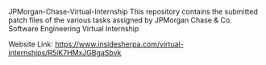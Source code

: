 JPMorgan-Chase-Virtual-Internship
This repository contains the submitted patch files of the various tasks assigned by JPMorgan Chase & Co. Software Engineering Virtual Internship

Website Link:
https://www.insidesherpa.com/virtual-internships/R5iK7HMxJGBgaSbvk

